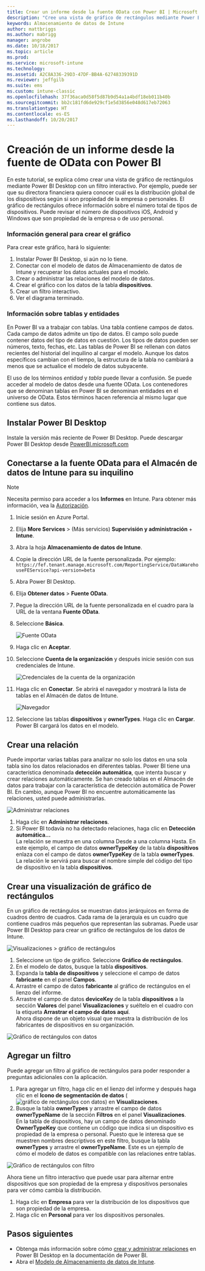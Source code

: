 ```yaml
---
title: Crear un informe desde la fuente OData con Power BI | Microsoft Docs
description: "Cree una vista de gráfico de rectángulos mediante Power BI Desktop con un filtro interactivo de la API de Almacenamiento de datos de Intune."
keywords: Almacenamiento de datos de Intune
author: mattbriggs
ms.author: mabrigg
manager: angrobe
ms.date: 10/18/2017
ms.topic: article
ms.prod: 
ms.service: microsoft-intune
ms.technology: 
ms.assetid: A2C8A336-29D3-47DF-BB4A-62748339391D
ms.reviewer: jeffgilb
ms.suite: ems
ms.custom: intune-classic
ms.openlocfilehash: 37f36aca0d58f5d87b9d54a1a4bdf18eb011b40b
ms.sourcegitcommit: bb2c181fd6de929cf1e5d3856e048d617eb72063
ms.translationtype: HT
ms.contentlocale: es-ES
ms.lasthandoff: 10/20/2017
---
```

# <a name="create-a-report-from-the-odata-feed-with-power-bi"></a>Creación de un informe desde la fuente de OData con Power BI

En este tutorial, se explica cómo crear una vista de gráfico de rectángulos mediante Power BI Desktop con un filtro interactivo. Por ejemplo, puede ser que su directora financiera quiera conocer cuál es la distribución global de los dispositivos según si son propiedad de la empresa o personales. El gráfico de rectángulos ofrece información sobre el número total de tipos de dispositivos. Puede revisar el número de dispositivos iOS, Android y Windows que son propiedad de la empresa o de uso personal.

### <a name="overview-of-creating-the-chart"></a>Información general para crear el gráfico

Para crear este gráfico, hará lo siguiente:
1. Instalar Power BI Desktop, si aún no lo tiene.
2. Conectar con el modelo de datos de Almacenamiento de datos de Intune y recuperar los datos actuales para el modelo.
3. Crear o administrar las relaciones del modelo de datos.
4. Crear el gráfico con los datos de la tabla **dispositivos**.
5. Crear un filtro interactivo.
6. Ver el diagrama terminado.

### <a name="a-note-about-tables-and-entities"></a>Información sobre tablas y entidades

En Power BI va a trabajar con tablas. Una tabla contiene campos de datos. Cada campo de datos admite un tipo de datos. El campo solo puede contener datos del tipo de datos en cuestión. Los tipos de datos pueden ser números, texto, fechas, etc. Las tablas de Power BI se rellenan con datos recientes del historial del inquilino al cargar el modelo. Aunque los datos específicos cambian con el tiempo, la estructura de la tabla no cambiará a menos que se actualice el modelo de datos subyacente.

El uso de los términos _entidad_ y _tabla_ puede llevar a confusión. Se puede acceder al modelo de datos desde una fuente OData. Los contenedores que se denominan tablas en Power BI se denominan entidades en el universo de OData. Estos términos hacen referencia al mismo lugar que contiene sus datos.

## <a name="install-power-bi-desktop"></a>Instalar Power BI Desktop

Instale la versión más reciente de Power BI Desktop. Puede descargar Power BI Desktop desde [PowerBI.microsoft.com](https://powerbi.microsoft.com/desktop)

## <a name="connect-to-the-odata-feed-for-the-intune-data-warehouse-for-your-tenant"></a>Conectarse a la fuente OData para el Almacén de datos de Intune para su inquilino

> [!Note]  
> Necesita permiso para acceder a los **Informes** en Intune. Para obtener más información, vea la [Autorización](reports-api-url.md).

1. Inicie sesión en Azure Portal.
2. Elija **More Services** >  (Más servicios) **Supervisión y administración** + **Intune**.
3. Abra la hoja **Almacenamiento de datos de Intune**.
4. Copie la dirección URL de la fuente personalizada. Por ejemplo: `https://fef.tenant.manage.microsoft.com/ReportingService/DataWarehouseFEService?api-version=beta`
5. Abra Power BI Desktop.
6. Elija **Obtener datos** > **Fuente OData**.
7. Pegue la dirección URL de la fuente personalizada en el cuadro para la URL de la ventana **Fuente OData**.
8. Seleccione **Básica**.

    ![Fuente OData](media/reports-create-01-odatafeed.png)

9. Haga clic en **Aceptar**.
10. Seleccione **Cuenta de la organización** y después inicie sesión con sus credenciales de Intune. 

    ![Credenciales de la cuenta de la organización](media/reports-create-02-org-account.png)

11. Haga clic en **Conectar**. Se abrirá el navegador y mostrará la lista de tablas en el Almacén de datos de Intune. 

    ![Navegador](media/reports-create-02-loadentities.png)

12. Seleccione las tablas **dispositivos** y **ownerTypes**.  Haga clic en **Cargar**. Power BI cargará los datos en el modelo.

## <a name="create-a-relationship"></a>Crear una relación 

Puede importar varias tablas para analizar no solo los datos en una sola tabla sino los datos relacionados en diferentes tablas.  Power BI tiene una característica denominada **detección automática**, que intenta buscar y crear relaciones automáticamente. Se han creado tablas en el Almacén de datos para trabajar con la característica de detección automática de Power BI. En cambio, aunque Power BI no encuentre automáticamente las relaciones, usted puede administrarlas.

![Administrar relaciones](media/reports-create-03-managerelationships.png)

1. Haga clic en **Administrar relaciones**.
2. Si Power BI todavía no ha detectado relaciones, haga clic en **Detección automática...**  
La relación se muestra en una columna Desde a una columna Hasta. En este ejemplo, el campo de datos **ownerTypeKey** de la tabla **dispositivos** enlaza con el campo de datos **ownerTypeKey** de la tabla **ownerTypes**. La relación le servirá para buscar el nombre simple del código del tipo de dispositivo en la tabla **dispositivos**.

## <a name="create-a-treemap-visualization"></a>Crear una visualización de gráfico de rectángulos

En un gráfico de rectángulos se muestran datos jerárquicos en forma de cuadros dentro de cuadros. Cada rama de la jerarquía es un cuadro que contiene cuadros más pequeños que representan las subramas. Puede usar Power BI Desktop para crear un gráfico de rectángulos de los datos de Intune.

![Visualizaciones > gráfico de rectángulos](media/reports-create-03-treemap.png)

1. Seleccione un tipo de gráfico. Seleccione **Gráfico de rectángulos**.
2. En el modelo de datos, busque la tabla **dispositivos**.
3. Expanda la **tabla de dispositivos** y seleccione el campo de datos **fabricante** en el panel **Campos**.
4. Arrastre el campo de datos **fabricante** al gráfico de rectángulos en el lienzo del informe.
5. Arrastre el campo de datos **deviceKey** de la tabla **dispositivos** a la sección **Valores** del panel **Visualizaciones** y suéltelo en el cuadro con la etiqueta **Arrastrar el campo de datos aquí**.  
Ahora dispone de un objeto visual que muestra la distribución de los fabricantes de dispositivos en su organización.

![Gráfico de rectángulos con datos](media/reports-create-06-treemapwdata.png)

## <a name="add-a-filter"></a>Agregar un filtro

Puede agregar un filtro al gráfico de rectángulos para poder responder a preguntas adicionales con la aplicación. 

1. Para agregar un filtro, haga clic en el lienzo del informe y después haga clic en el **Icono de segmentación de datos** (![gráfico de rectángulos con datos](media/reports-create-slicer.png)) en **Visualizaciones**.
2. Busque la tabla **ownerTypes** y arrastre el campo de datos **ownerTypeName** de la sección **Filtros** en el panel **Visualizaciones**.  
   En la tabla de dispositivos, hay un campo de datos denominado **OwnerTypeKey** que contiene un código que indica si un dispositivo es propiedad de la empresa o personal. Puesto que le interesa que se muestren nombres descriptivos en este filtro, busque la tabla **ownerTypes** y arrastre el **ownerTypeName**. Este es un ejemplo de cómo el modelo de datos es compatible con las relaciones entre tablas.

![Gráfico de rectángulos con filtro](media/reports-create-08_ownertype.png)

Ahora tiene un filtro interactivo que puede usar para alternar entre dispositivos que son propiedad de la empresa y dispositivos personales para ver cómo cambia la distribución.

1. Haga clic en **Empresa** para ver la distribución de los dispositivos que son propiedad de la empresa.
2. Haga clic en **Personal** para ver los dispositivos personales.

## <a name="next-steps"></a>Pasos siguientes

 - Obtenga más información sobre cómo [crear y administrar relaciones](https://powerbi.microsoft.com/documentation/powerbi-desktop-create-and-manage-relationships/) en Power BI Desktop en la documentación de Power BI.
 - Abra el [Modelo de Almacenamiento de datos de Intune](https://docs.microsoft.com/intune/reports-ref-data-model).
